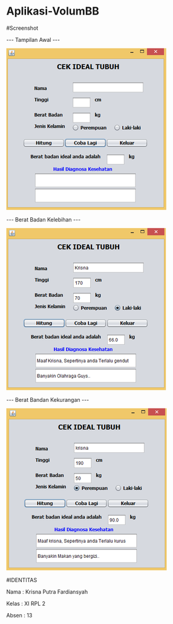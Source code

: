 # Aplikasi-VolumBB



#Screenshot


--- Tampilan Awal ---


![Screenshot](https://github.com/kputraf/Aplikasi-VolumBB/blob/master/3.PNG)




--- Berat Badan Kelebihan ---




![Screenshot](https://github.com/kputraf/Aplikasi-VolumBB/blob/master/1.PNG)




--- Berat Bandan Kekurangan ---


![Screenshot](https://github.com/kputraf/Aplikasi-VolumBB/blob/master/2.PNG)





#IDENTITAS 


Nama  : Krisna Putra Fardiansyah


Kelas : XI RPL 2


Absen : 13
